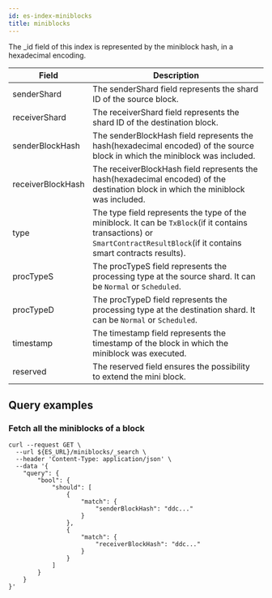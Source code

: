 ```yaml
---
id: es-index-miniblocks
title: miniblocks
---
```


The _id field of this index is represented by the miniblock hash, in a hexadecimal encoding.


| Field             | Description                                                                                                                                                                  |
|-------------------|------------------------------------------------------------------------------------------------------------------------------------------------------------------------------|
| senderShard       | The senderShard field represents the shard ID of the source block.                                                                                                           |
| receiverShard     | The receiverShard field represents the shard ID of the destination block.                                                                                                    |
| senderBlockHash   | The senderBlockHash field represents the hash(hexadecimal encoded) of the source block in which the miniblock was included.                                                  |
| receiverBlockHash | The receiverBlockHash field represents the hash(hexadecimal encoded) of the destination block in which the miniblock was included.                                           |
| type              | The type field represents the type of the miniblock. It can be `TxBlock`(if it contains transactions) or `SmartContractResultBlock`(if it contains smart contracts results). |
| procTypeS         | The procTypeS field represents the processing type at the source shard. It can be `Normal` or `Scheduled`.                                                                   |
| procTypeD         | The procTypeD field represents the processing type at the destination shard. It can be `Normal` or `Scheduled`.                                                              |
| timestamp         | The timestamp field represents the timestamp of the block in which the miniblock was executed.                                                                               |
| reserved          | The reserved field ensures the possibility to extend the mini block.                                                                                                         |

## Query examples

### Fetch all the miniblocks of a block

```
curl --request GET \
  --url ${ES_URL}/miniblocks/_search \
  --header 'Content-Type: application/json' \
  --data '{
  	"query": {
		"bool": {
			"should": [
				{
					"match": {
						"senderBlockHash": "ddc..."
					}
				},
				{
					"match": {
						"receiverBlockHash": "ddc..."
					}
				}
			]
		}
	}
}'
```
